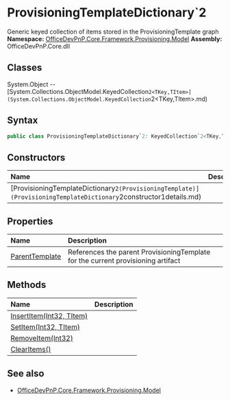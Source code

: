 # ProvisioningTemplateDictionary`2
Generic keyed collection of items stored in the ProvisioningTemplate graph
**Namespace:** [OfficeDevPnP.Core.Framework.Provisioning.Model](OfficeDevPnP.Core.Framework.Provisioning.Model.md)
**Assembly:** OfficeDevPnP.Core.dll
## Classes
System.Object
-- [System.Collections.ObjectModel.KeyedCollection`2<TKey,TItem>](System.Collections.ObjectModel.KeyedCollection`2<TKey,TItem>.md)
## Syntax
```C#
public class ProvisioningTemplateDictionary`2: KeyedCollection`2<TKey,TItem>
```
## Constructors
|**Name**|**Description**|
|:-----|:-----|
| [ProvisioningTemplateDictionary`2(ProvisioningTemplate)](ProvisioningTemplateDictionary`2constructor1details.md) | 
## Properties
|**Name**|**Description**|
|:-----|:-----|
| [ParentTemplate](ProvisioningTemplateDictionary`2.ParentTemplate.md) | References the parent ProvisioningTemplate for the current provisioning artifact
## Methods
|**Name**|**Description**|
|:-----|:-----|
| [InsertItem(Int32, TItem)](ProvisioningTemplateDictionary`2InsertItemInt32TItem.md) | 
| [SetItem(Int32, TItem)](ProvisioningTemplateDictionary`2SetItemInt32TItem.md) | 
| [RemoveItem(Int32)](ProvisioningTemplateDictionary`2RemoveItemInt32.md) | 
| [ClearItems()](ProvisioningTemplateDictionary`2ClearItems.md) | 
## See also
- [OfficeDevPnP.Core.Framework.Provisioning.Model](OfficeDevPnP.Core.Framework.Provisioning.Model.md)
